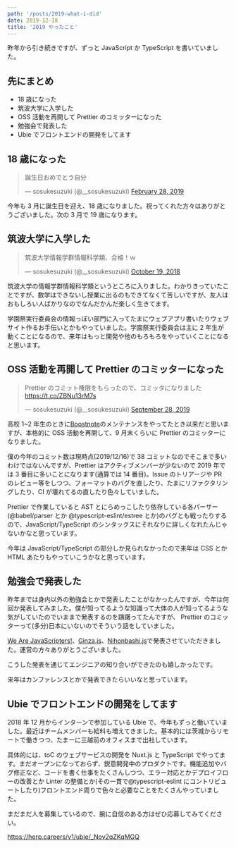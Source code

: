 ```yaml
---
path: '/posts/2019-what-i-did'
date: 2019-12-18
title: '2019 やったこと'
---
```


昨年から引き続きですが、ずっと JavaScript か TypeScript を書いていました。

## 先にまとめ

-   18 歳になった
-   筑波大学に入学した
-   OSS 活動を再開して Prettier のコミッターになった
-   勉強会で発表した
-   Ubie でフロントエンドの開発をしてます

## 18 歳になった

<blockquote class="twitter-tweet"><p lang="ja" dir="ltr">誕生日おめでとう自分</p>&mdash; sosukesuzuki (@__sosukesuzuki) <a href="https://twitter.com/__sosukesuzuki/status/1101142135313653760?ref_src=twsrc%5Etfw">February 28, 2019</a></blockquote> <script async src="https://platform.twitter.com/widgets.js" charset="utf-8"></script>

今年も 3 月に誕生日を迎え、18 歳になりました。祝ってくれた方々はありがとうございました。次の 3 月で 19 歳になります。

## 筑波大学に入学した

<blockquote class="twitter-tweet"><p lang="ja" dir="ltr">筑波大学情報学群情報科学類、合格！ｗ</p>&mdash; sosukesuzuki (@__sosukesuzuki) <a href="https://twitter.com/__sosukesuzuki/status/1053089434063622144?ref_src=twsrc%5Etfw">October 19, 2018</a></blockquote> <script async src="https://platform.twitter.com/widgets.js" charset="utf-8"></script>

筑波大学の情報学群情報科学類というところに入りました。わかりきっていたことですが、数学はできないし授業に出るのもできてなくて苦しいですが、友人はおもしろい人ばかりなのでなんだかんだ楽しく生きてます。

学園祭実行委員会の情報っぽい部門に入ってたまにウェブアプリ書いたりウェブサイト作るお手伝いとかもやっていました。学園祭実行委員会は主に 2 年生が動くことになるので、来年はもっと開発や他のもろもろをやっていくことになると思います。

## OSS 活動を再開して Prettier のコミッターになった

<blockquote class="twitter-tweet"><p lang="ja" dir="ltr">Prettier のコミット権限をもらったので、コミッタになりました<a href="https://t.co/ZBNu13rM7s">https://t.co/ZBNu13rM7s</a></p>&mdash; sosukesuzuki (@__sosukesuzuki) <a href="https://twitter.com/__sosukesuzuki/status/1177948913711534081?ref_src=twsrc%5Etfw">September 28, 2019</a></blockquote> <script async src="https://platform.twitter.com/widgets.js" charset="utf-8"></script>

高校 1~2 年生のときに[Boostnote](https://github.com/BoostIO/Boostnote)のメンテナンスをやってたとき以来だと思いますが、本格的に OSS 活動を再開して、9 月末くらいに Prettier のコミッターになりました。

僕の今年のコミット数は現時点(2019/12/16)で 38 コミットなのでそこまで多いわけではないんですが、Prettier はアクティブメンバーが少ないので 2019 年では 3 番目に多いことになります(通算では 14 番目)。Issue のトリアージや PR のレビュー等をしつつ、フォーマットのバグを直したり、たまにリファクタリングしたり、CI が壊れてるの直したり色々していました。

Prettier で作業していると AST とにらめっこしたり依存している各パーサー(@babel/parser とか @typescript-eslint/estree とか)のバグとも戦ったりするので、JavaScript/TypeScript のシンタックスにそれなりに詳しくなれたんじゃないかなと思っています。

今年は JavaScript/TypeScript の部分しか見られなかったので来年は CSS とか HTML あたりもやっていこうかなと思っています。

## 勉強会で発表した

昨年までは身内以外の勉強会とかで発表したことがなかったんですが、今年は何回か発表してみました。僕が知ってるような知識って大体の人が知ってるような気がしていたのでいままで発表するのを躊躇ってたんですが、 Prettier のコミッターって(多分)日本にいないのでそういう話をしていました。

[We Are JavaScripters!](https://wajs.connpass.com/)、[Ginza.js](https://ginzajs.connpass.com/)、[Nihonbashi.js](https://nihonbashi-js.connpass.com/)で発表させていただきました。運営の方々ありがとうございました。

こうした発表を通じてエンジニアの知り合いができたのも嬉しかったです。

来年はカンファレンスとかで発表できたらいいなと思っています。

## Ubie でフロントエンドの開発をしてます

2018 年 12 月からインターンで参加している Ubie で、今年もずっと働いていました。最近はチームメンバーも給料も増えてきました。基本的には茨城からリモートで働きつつ、たまーに三越前のオフィスまで出社しています。

具体的には、toC のウェブサービスの開発を Nuxt.js と TypeScript でやってます。まだオープンになっておらず、鋭意開発中のプロダクトです。機能追加やバグ修正など、コードを書く仕事をたくさんしつつ、エラー対応とかデプロイフローの改善とか Linter の整備とか(その一貫で@typescript-eslint にコントリビュートしたり)フロントエンド周りで色々と必要なことをたくさんやっていました。

まだまだ人を募集しているので、腕に自信のある方はぜひ応募してみてください。

https://herp.careers/v1/ubie/_Nov2qZKqMGQ
